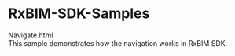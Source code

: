 
# RxBIM-SDK-Samples
Navigate.html<br>
This sample demonstrates how the navigation works in RxBIM SDK.
